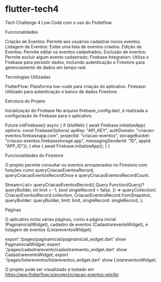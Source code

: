 # flutter-tech4
Tech Challenge 4 Low Code com o uso do Flutteflow

Funcionalidades

Criação de Eventos: Permite aos usuários cadastrar novos eventos.
Listagem de Eventos: Exibe uma lista de eventos criados.
Edição de Eventos: Permite editar os eventos cadastrados;
Exclusão de eventos: Permite excluir algum evento cadastrado;
Firebase Integration: Utiliza o Firebase para persistir dados, incluindo autenticação e Firestore para gerenciamento de dados em tempo real.

Tecnologias Utilizadas

FlutterFlow: Plataforma low-code para criação do aplicativo.
Firebase: Utilizado para autenticação e banco de dados Firestore.

Estrutura do Projeto

Inicialização do Firebase
No arquivo firebase_config.dart, é realizada a configuração do Firebase para o aplicativo.

Future initFirebase() async {
  if (kIsWeb) {
    await Firebase.initializeApp(
        options: const FirebaseOptions(
            apiKey: "API_KEY",
            authDomain: "criacao-eventos.firebaseapp.com",
            projectId: "criacao-eventos",
            storageBucket: "criacao-eventos.firebasestorage.app",
            messagingSenderId: "ID",
            appId: "APP_ID"));
  } else {
    await Firebase.initializeApp();
  }
}

Funcionalidades do Firestore

O projeto permite consultar os eventos armazenados no Firestore com funções como queryCriacaoEventosRecord, queryCriacaoEventosRecordOnce e queryCriacaoEventosRecordCount.

Stream<List<CriacaoEventosRecord>> queryCriacaoEventosRecord({
  Query Function(Query)? queryBuilder,
  int limit = -1,
  bool singleRecord = false,
}) =>
    queryCollection(
      CriacaoEventosRecord.collection,
      CriacaoEventosRecord.fromSnapshot,
      queryBuilder: queryBuilder,
      limit: limit,
      singleRecord: singleRecord,
    );


Páginas

O aplicativo inclui várias páginas, como a página inicial (PaginainicialWidget), cadastro de eventos (CadastrareventoWidget), e listagem de eventos (ListareventosWidget).

export '/pages/paginainicial/paginainicial_widget.dart' show PaginainicialWidget;
export '/pages/cadastrarevento/cadastrarevento_widget.dart' show CadastrareventoWidget;
export '/pages/listareventos/listareventos_widget.dart' show ListareventosWidget;

O projeto pode ser visualizado e testado em https://app.flutterflow.io/project/criacao-eventos-wip3ki
